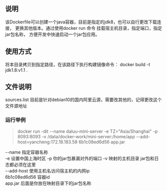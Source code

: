 

## 说明
该Dockerfile可以创建一个java容器，目前是指定的jdk8，也可以自行更改下载连接，
更换其他版本。通过使用docker run 命令 挂载宿主机目录，指定端口，指定jar包名称，
方便开发中快速启动一个jar包应用。


## 使用方式
将本目录拷贝到指定路径，在该路径下执行构建镜像命令：
docker build -t jdk1.8:v1.1 .


## 文件说明
sources.list
目前是针对debian10的国内阿里云源，需要改其他的，记得更改这个文件源地址

### 运行举例

> docker run -dit --name daluu-mini-server -e TZ="Asia/Shanghai" -p 8093:8093 -v /data/docker-work/mini-server:/home/app --add-host=yancheng:172.18.183.58 6b1c08ed6d56 app.jar

--name 指定容器名称  
-e 设置中国上海时区
-p 你的jar包暴漏对外的端口 
-v 映射的主机目录 jar包和日志都必须在这里  
--add-host 使用主机名访问宿主机的内网ip  
6b1c08ed6d56 容器id  
app.jar 后面是你放在映射目录下的jar包名称

